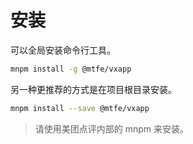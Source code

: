 # 安装

可以全局安装命令行工具。

```bash
mnpm install -g @mtfe/vxapp
```

另一种更推荐的方式是在项目根目录安装。

```bash
mnpm install --save @mtfe/vxapp
```

> 请使用美团点评内部的 mnpm 来安装。